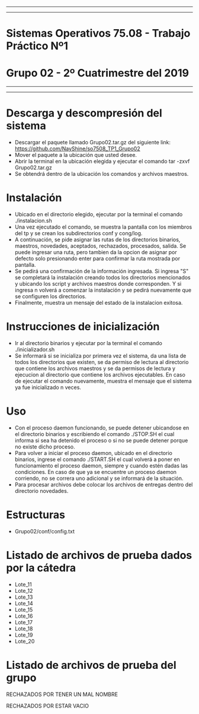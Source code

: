 ****************************************************************************************************************************************
****************************************************************************************************************************************
# Sistemas Operativos 75.08 - Trabajo Práctico Nº1
# Grupo 02 - 2º Cuatrimestre del 2019
****************************************************************************************************************************************
****************************************************************************************************************************************

# Descarga y descompresión del sistema
- Descargar el paquete llamado Grupo02.tar.gz del siguiente link: https://github.com/NayShine/so7508_TP1_Grupo02
- Mover el paquete a la ubicación que usted desee.
- Abrir la terminal en la ubicación elegida y ejecutar el comando tar -zxvf Grupo02.tar.gz
- Se obtendrá dentro de la ubicación los comandos y archivos maestros.



# Instalación
- Ubicado en el directorio elegido, ejecutar por la terminal el comando ./instalacion.sh
- Una vez ejecutado el comando, se muestra la pantalla con los miembros del tp y se crean los subdirectorios conf y cong/log.
- A continuación, se pide asignar las rutas de los directorios binarios, maestros, novedades, aceptados, rechazados, procesados, salida.
Se puede ingresar una ruta, pero tambien da la opcion de asignar por defecto solo presionando enter para confirmar la ruta mostrada por
pantalla.
- Se pedirá una confirmación de la información ingresada. Si ingresa "S" se completará la instalación creando todos los directorios
 mencionados y ubicando los script y archivos maestros donde corresponden. Y si ingresa n volverá a comenzar la instalación y se 
pedirá nuevamente que se configuren los directorios.
- Finalmente, muestra un mensaje del estado de la instalacion exitosa.




# Instrucciones de inicialización
- Ir al directorio binarios y ejecutar por la terminal el comando ./inicializador.sh
- Se informará si se inicializa por primera vez el sistema, da una lista de todos los directorios que existen, se da permiso de lectura
al directorio que contiene los archivos maestros y se da permisos de lectura y ejecucion al directorio que contiene los archivos ejecutables.
En caso de ejecutar el comando nuevamente, muestra el mensaje que el sistema ya fue inicializado n veces. 



# Uso
- Con el proceso daemon funcionando, se puede detener ubicandose en el directorio binarios y escribiendo el comando ./STOP.SH el cual informa 
si sea ha detenido el proceso o si no se puede detener porque no existe dicho proceso.
- Para volver a iniciar el proceso daemon, ubicado en el directorio binarios, ingrese el comando ./START.SH el cual volverá a poner en 
funcionamiento el proceso daemon, siempre y cuando estén dadas las condiciones. 
En caso de que ya se encuentre un proceso daemon corriendo, no se correra uno adicional y se informará de la situación.
- Para procesar archivos debe colocar los archivos de entregas dentro del directorio novedades.


# Estructuras

- Grupo02/conf/config.txt

# Listado de archivos de prueba dados por la cátedra
- Lote_11
- Lote_12
- Lote_13
- Lote_14
- Lote_15
- Lote_16
- Lote_17
- Lote_18
- Lote_19
- Lote_20

# Listado de archivos de prueba del grupo
RECHAZADOS POR TENER UN MAL NOMBRE


RECHAZADOS POR ESTAR VACIO




